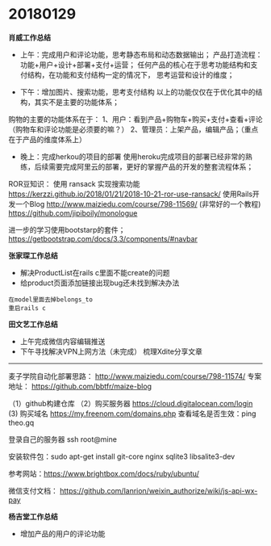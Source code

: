 # 20180129

**肖威工作总结**
- 上午：完成用户和评论功能，思考静态布局和动态数据输出；
产品打造流程：功能+用户+设计+部署+支付+运营；
任何产品的核心在于思考功能结构和支付结构，在功能和支付结构一定的情况下， 思考运营和设计的维度；

- 下午：增加图片、搜索功能，思考支付结构
以上的功能仅仅在于优化其中的结构，其实不是主要的功能体系；

购物的主要的功能体系在于：
1、用户：看到产品+购物车+购买+支付+查看+评论（购物车和评论功能是必须要的嘛？）
2、管理员：上架产品，编辑产品；（重点在于产品的维度体系上）

- 晚上：完成herkou的项目的部署
使用heroku完成项目的部署已经非常的熟练，后续需要完成阿里云的部署，更好的掌握产品的开发的整套流程体系；


ROR豆知识： 使用 ransack 实现搜索功能
https://kerzzi.github.io/2018/01/21/2018-10-21-ror-use-ransack/
使用Rails开发一个Blog
http://www.maiziedu.com/course/798-11569/
(非常好的一个教程)
https://github.com/jipiboily/monologue

进一步的学习使用bootstarp的套件；
https://getbootstrap.com/docs/3.3/components/#navbar


**张家琛工作总结**
- 解决ProductList在rails c里面不能create的问题
- 给product页面添加链接出现bug还未找到解决办法
```
在model里面去掉belongs_to
重启rails c
```

**田文艺工作总结**
 - 上午完成微信内容编辑推送
 - 下午寻找解决VPN上网方法（未完成） 梳理Xdite分享文章

 ---
 麦子学院自动化部署思路：
 http://www.maiziedu.com/course/798-11574/
 专案地址：
 https://github.com/bbtfr/maize-blog


 （1）github构建仓库
 （2）购买服务器 https://cloud.digitalocean.com/login
  (3) 购买域名 https://my.freenom.com/domains.php
  查看域名是否生效：ping theo.gq

  登录自己的服务器 ssh root@mine

  安装软件包：sudo apt-get install git-core nginx sqlite3 libsalite3-dev

  参考网站：https://www.brightbox.com/docs/ruby/ubuntu/



  微信支付文档：
  https://github.com/lanrion/weixin_authorize/wiki/js-api-wx-pay

**杨吉堂工作总结**
- 增加产品的用户的评论功能
